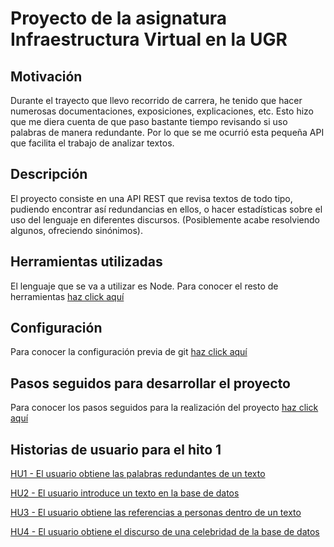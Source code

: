 # Proyecto de la asignatura Infraestructura Virtual en la UGR

## Motivación

Durante el trayecto que llevo recorrido de carrera, he tenido que hacer numerosas documentaciones, exposiciones, explicaciones, etc. Esto hizo que me diera cuenta de que paso bastante tiempo revisando si uso palabras de manera redundante. Por lo que se me ocurrió esta pequeña API que facilita el trabajo de analizar textos.

## Descripción

El proyecto consiste en una API REST que revisa textos de todo tipo, pudiendo encontrar así redundancias en ellos, o hacer estadísticas sobre el uso del lenguaje en diferentes discursos. (Posiblemente acabe resolviendo algunos, ofreciendo sinónimos).

## Herramientas utilizadas

El lenguaje que se va a utilizar es Node. Para conocer el resto de herramientas [haz click aquí](docs/herramientas.md)

## Configuración

Para conocer la configuración previa de git [haz click aquí](docs/documentacion.md)

## Pasos seguidos para desarrollar el proyecto

Para conocer los pasos seguidos para la realización del proyecto [haz click aquí](docs/pasos.md)

## Historias de usuario para el hito 1

[HU1 - El usuario obtiene las palabras redundantes de un texto](/guillelpnz/TextAnalyzer/issues/7)

[HU2 - El usuario introduce un texto en la base de datos](/guillelpnz/TextAnalyzer/issues/8)

[HU3 - El usuario obtiene las referencias a personas dentro de un texto](/guillelpnz/TextAnalyzer/issues/9)

[HU4 - El usuario obtiene el discurso de una celebridad de la base de datos](/guillelpnz/TextAnalyzer/issues/10)